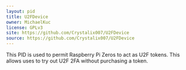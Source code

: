 ```yaml
---
layout: pid
title: U2FDevice
owner: MichaelKuc
license: GPLv3
site: https://github.com/Crystalix007/U2FDevice
source: https://github.com/Crystalix007/U2FDevice
---
```

This PID is used to permit Raspberry Pi Zeros to act as U2F tokens. This allows uses to try out U2F 2FA without purchasing a token.
